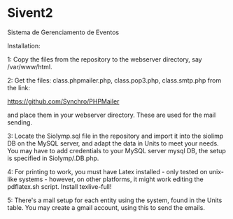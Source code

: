 # Sivent2
Sistema de Gerenciamento de Eventos


Installation:

1: Copy the files from the repository to the webserver directory, say /var/www/html.

2: Get the files: class.phpmailer.php, class.pop3.php, class.smtp.php from the link:

https://github.com/Synchro/PHPMailer

and place them in your webserver directory. These are used for the mail sending.

3: Locate the Siolymp.sql file in the repository and import it into the siolimp DB on the MySQL server, and adapt the data in Units to meet your needs. You may have to add credentials to your MySQL server mysql DB, the setup is specified in Siolymp/.DB.php.

4: For printing to work, you must have Latex installed - only tested on unix-like systems - however, on other platforms, it might work editing the pdflatex.sh script. Install texlive-full!

5: There's a mail setup for each entity using the system, found in the Units table. You may create a gmail account, using this to send the emails.
